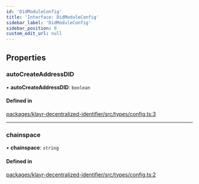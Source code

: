 ```yaml
---
id: 'DidModuleConfig'
title: 'Interface: DidModuleConfig'
sidebar_label: 'DidModuleConfig'
sidebar_position: 0
custom_edit_url: null
---
```


## Properties

### autoCreateAddressDID

• **autoCreateAddressDID**: `boolean`

#### Defined in

[packages/klayr-decentralized-identifier/src/types/config.ts:3](https://github.com/aldhosutra/klayr-did/blob/8db4b95/packages/klayr-decentralized-identifier/src/types/config.ts#L3)

---

### chainspace

• **chainspace**: `string`

#### Defined in

[packages/klayr-decentralized-identifier/src/types/config.ts:2](https://github.com/aldhosutra/klayr-did/blob/8db4b95/packages/klayr-decentralized-identifier/src/types/config.ts#L2)
